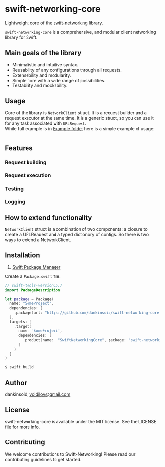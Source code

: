 # swift-networking-core
Lightweight core of the [swift-networking](https://github.com/dankinsoid/swift-networking.git) library.

`swift-networking-core` is a comprehensive, and modular client networking library for Swift.

## Main goals of the library
- Minimalistic and intuitive syntax.
- Reusability of any configurations through all requests.
- Extensebility and modularity.
- Simple core with a wide range of possibilities.
- Testability and mockability.

## Usage

Core of the library is `NetworkClient` struct. It is a request builder and a request executor at the same time. It is a generic struct, so you can use it for any task associated with `URLRequest`.\
While full example is in [Example folder](/Example/) here is a simple example of usage:
```swift

```

## Features
### Request building
### Request execution
### Testing
### Logging

## How to extend functionality

`NetworkClient` struct is a combination of two components: a closure to create a URLReauest and a typed dictionory of configs. So there is two ways to extend a NetworkClient.

## Installation

1. [Swift Package Manager](https://github.com/apple/swift-package-manager)

Create a `Package.swift` file.
```swift
// swift-tools-version:5.7
import PackageDescription

let package = Package(
  name: "SomeProject",
  dependencies: [
    .package(url: "https://github.com/dankinsoid/swift-networking-core.git", from: "0.18.0")
  ],
  targets: [
    .target(
      name: "SomeProject",
      dependencies: [
        .product(name:  "SwiftNetworkingCore", package: "swift-networking-core"),
      ]
    )
  ]
)
```
```ruby
$ swift build
```

## Author

dankinsoid, voidilov@gmail.com

## License

swift-networking-core is available under the MIT license. See the LICENSE file for more info.

## Contributing
We welcome contributions to Swift-Networking! Please read our contributing guidelines to get started.
